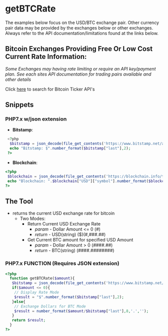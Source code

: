 # getBTCRate
The examples below focus on the USD/BTC exchange pair. Other currency pair data may be provided by the exchanges below or other exchanges. Always refer to the API documentation/limitations found at the links below.
## Bitcoin Exchanges Providing Free Or Low Cost Current Rate Information:
*Some Exchanges may having rate limiting or require an API key/payment plan. See each sites API documentation for trading pairs available and other details*

Click [here](http://www.google.com/search?q=bitcoin+ticker+api) to search for Bitcoin Ticker API's

## Snippets
### PHP7.x w/json extension
* **Bitstamp**:
```php
 <?php
  $bitstamp = json_decode(file_get_contents('https://www.bitstamp.net/api/v2/ticker/btcusd/'),true);
  echo "Bitstamp: $".number_format($bitstamp["last"],2);
 ?>
 ```
* **Blockchain**:
 ```php
 <?php
  $blockchain = json_decode(file_get_contents('https://blockchain.info/ticker'),true);
  echo "Blockchain: ".$blockchain["USD"]["symbol"].number_format($blockchain["USD"]["last"],2);
 ?>
 ```
## The Tool
* returns the current USD exchange rate for bitcoin
  - Two Modes:
    - Return Current USD Exchange Rate
      - *param*  - Dollar Amount <= 0 (#)
      - *return* - USD(string) ($)(#,###.##)
    - Get Current BTC amount for specified USD Amount
      - *param*  - Dollar Amount > 0 (####.##)
      - *return* - BTC(string) (####.########)
### PHP7.x FUNCTION (Requires JSON extension)      
```php
<?php
  function getBTCRate($amount){
   $bitstamp = json_decode(file_get_contents('https://www.bitstamp.net/api/v2/ticker/btcusd/'),true);
   if($amount <= 0){
    // Display Rate Mode
    $result = "$".number_format($bitstamp["last"],2);
   }else{
    // Exchange Dollars for BTC Mode
    $result = number_format($amount/$bitstamp["last"],8,'.','');
   }
   return $result;
  }
?>
```
